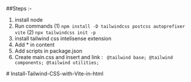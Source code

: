 ##Steps :- 
1. install node
2. Run commands
  (1) `npm install -D tailwindcss postcss autoprefixer vite`
  (2) `npx tailwindcss init -p`
3. install tailwind css intelisense extension
4. Add * in content
5. Add scripts in package.json
6. Create main.css and insert and link :
      ` @tailwind base;
        @tailwind components;
        @tailwind utilities;` 
           
           

#   I n s t a l l - T a i l w i n d - C S S - w i t h - V i t e - i n - h t m l  
 